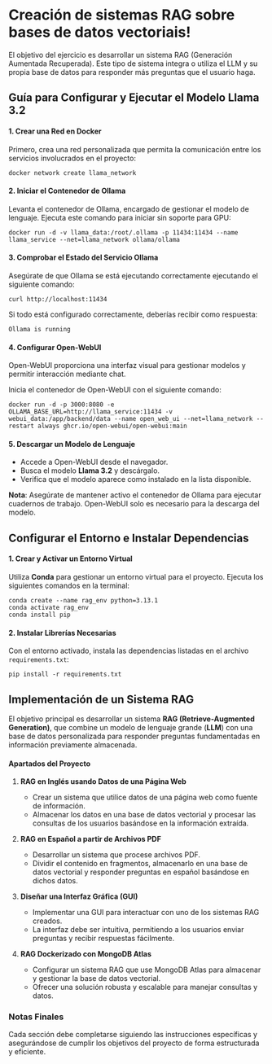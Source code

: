 # Creación de sistemas RAG sobre bases de datos vectoriais!

El objetivo del ejercicio es desarrollar un sistema RAG (Generación Aumentada Recuperada). Este tipo de sistema integra o utiliza el LLM y su propia base de datos para responder más preguntas que el usuario haga.


## Guía para Configurar y Ejecutar el Modelo Llama 3.2

 #### **1. Crear una Red en Docker**

Primero, crea una red personalizada que permita la comunicación entre los servicios involucrados en el proyecto:

    docker network create llama_network

#### **2. Iniciar el Contenedor de Ollama**

Levanta el contenedor de Ollama, encargado de gestionar el modelo de lenguaje. Ejecuta este comando para iniciar sin soporte para GPU:

    docker run -d -v llama_data:/root/.ollama -p 11434:11434 --name llama_service --net=llama_network ollama/ollama

#### **3. Comprobar el Estado del Servicio Ollama**

Asegúrate de que Ollama se está ejecutando correctamente ejecutando el siguiente comando:

    curl http://localhost:11434
Si todo está configurado correctamente, deberías recibir como respuesta:

    Ollama is running

#### **4. Configurar Open-WebUI**

Open-WebUI proporciona una interfaz visual para gestionar modelos y permitir interacción mediante chat.

Inicia el contenedor de Open-WebUI con el siguiente comando:

    docker run -d -p 3000:8080 -e OLLAMA_BASE_URL=http://llama_service:11434 -v webui_data:/app/backend/data --name open_web_ui --net=llama_network --restart always ghcr.io/open-webui/open-webui:main

#### **5. Descargar un Modelo de Lenguaje**

-   Accede a Open-WebUI desde el navegador.
-   Busca el modelo **Llama 3.2** y descárgalo.
-   Verifica que el modelo aparece como instalado en la lista disponible.

**Nota**: Asegúrate de mantener activo el contenedor de Ollama para ejecutar cuadernos de trabajo. Open-WebUI solo es necesario para la descarga del modelo.

## Configurar el Entorno e Instalar Dependencias
#### **1. Crear y Activar un Entorno Virtual**

Utiliza **Conda** para gestionar un entorno virtual para el proyecto. Ejecuta los siguientes comandos en la terminal:

    conda create --name rag_env python=3.13.1
    conda activate rag_env
    conda install pip
#### **2. Instalar Librerías Necesarias**

Con el entorno activado, instala las dependencias listadas en el archivo `requirements.txt`:

    pip install -r requirements.txt

## Implementación de un Sistema RAG
El objetivo principal es desarrollar un sistema **RAG (Retrieve-Augmented Generation)**, que combine un modelo de lenguaje grande (**LLM**) con una base de datos personalizada para responder preguntas fundamentadas en información previamente almacenada.

#### Apartados del Proyecto

1.  **RAG en Inglés usando Datos de una Página Web**
    
    -   Crear un sistema que utilice datos de una página web como fuente de información.
    -   Almacenar los datos en una base de datos vectorial y procesar las consultas de los usuarios basándose en la información extraída.
2.  **RAG en Español a partir de Archivos PDF**
    
    -   Desarrollar un sistema que procese archivos PDF.
    -   Dividir el contenido en fragmentos, almacenarlo en una base de datos vectorial y responder preguntas en español basándose en dichos datos.
3.  **Diseñar una Interfaz Gráfica (GUI)**
    
    -   Implementar una GUI para interactuar con uno de los sistemas RAG creados.
    -   La interfaz debe ser intuitiva, permitiendo a los usuarios enviar preguntas y recibir respuestas fácilmente.
4.  **RAG Dockerizado con MongoDB Atlas**
    
    -   Configurar un sistema RAG que use MongoDB Atlas para almacenar y gestionar la base de datos vectorial.
    -   Ofrecer una solución robusta y escalable para manejar consultas y datos.
### **Notas Finales**

Cada sección debe completarse siguiendo las instrucciones específicas y asegurándose de cumplir los objetivos del proyecto de forma estructurada y eficiente.
